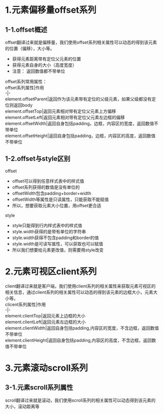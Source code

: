 # 1.元素偏移量offset系列    
## 1-1.offset概述    
offset翻译过来就是偏移量，我们使用offset系列相关属性可以动态的得到该元素的位置（偏移），大小等。   
- 获得元素距离带有定位父元素的位置   
- 获得元素自身的大小（高度宽度）  
- 注意： 返回数值都不带单位      

offset系列常用属性：       
offset系列属性|作用    
-|-   
element.offsetParent|返回作为该元素带有定位的父级元素，如果父级都没有定位则返回body   
element.offsetTop|返回元素相对带有定位父元素上方偏移   
element.offsetLeft|返回元素相对带有定位父元素左边框的偏移   
element.offsetWidth|返回自身包括padding，边框，内容区的宽度，返回数值不带单位     
element.offsetHeight|返回自身包括padding，边框，内容区的高度，返回数值不带单位    
## 1-2.offset与style区别   
offset     
- offset可以得到任意样式表中的样式值   
- offset系列获得的数值是没有单位的   
- offsetWidth包含padding+border+width   
- offsetWidth等属性是只读属性，只能获取不能赋值   
- 所以，想要获取元素大小位置，用offset更合适    

style     
- style只能得到行内样式表中的样式值   
- style.width获得的是带有单位的字符串   
- style.width获得不包含padding和border的值   
- style.width是可读写属性，可以获取也可以赋值   
- 所以我们想要给元素更改值，则需要用style改变   
# 2.元素可视区client系列     
client翻译过来就是客户端，我们使用client系列的相关属性来获取元素可视区的相关信息，通过client系列的相关属性可以动态的得到该元素的边框大小，元素大小等。  
clicent系列属性|作用  
-|-   
element.clientTop|返回元素上边框的大小   
element.clientLeft|返回元素左边框的大小    
element.clientWidth|返回自身包括padding,内容区的宽度，不含边框，返回数值不带单位   
element.clientHeight|返回自身包括padding,内容区的高度，不含边框，返回数值不带单位
# 3.元素滚动scroll系列    
## 3-1.元素scroll系列属性    
scroll翻译过来就是滚动，我们使用scroll系列的相关属性可以动态得到该元素的大小，滚动距离等